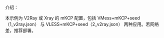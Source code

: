 介绍：

本示例为 V2Ray 或 Xray 的 mKCP 配置，包括 VMess+mKCP+seed（1_v2ray.json） 与 VLESS+mKCP+seed（2_v2ray.json） 两种应用。若网络差，推荐部署。
